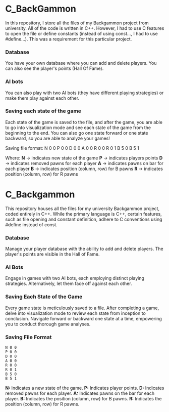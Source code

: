 # C_BackGammon

In this repository, I store all the files of my Backgammon project from university. All of the code is written in C++. However, I had to use C features to open the file or define constants (instead of using const..., I had to use #define...). This was a requirement for this particular project. 

### Database

You have your own database where you can add and delete players. You can also see the player's points (Hall Of Fame). 

### AI bots

You can also play with two AI bots (they have different playing strategies) or make them play against each other. 

### Saving each state of the game

Each state of the game is saved to the file, and after the game, you are able to go into visualization mode and see each state of the game from the beginning to the end. You can also go one state forward or one state backward, so you are able to analyze your games!

Saving file format: 
N 0 0
P 0 0
D 0 0
A 0 0
R 0 0
R 0 1
B 5 0
B 5 1

Where:
**N** -> indicates new state of the game
**P** -> indicates players points
**D** -> indicates removed pawns for each player
**A** -> indicates pawns on bar for each player
**B** -> indicates position (column, row) for B pawns
**R** -> indicates position (column, row) for R pawns

# C_Backgammon

This repository houses all the files for my university Backgammon project, coded entirely in C++. While the primary language is C++, certain features, such as file opening and constant definition, adhere to C conventions using #define instead of const.

### Database
Manage your player database with the ability to add and delete players. The player's points are visible in the Hall of Fame.

### AI Bots
Engage in games with two AI bots, each employing distinct playing strategies. Alternatively, let them face off against each other.

### Saving Each State of the Game
Every game state is meticulously saved to a file. After completing a game, delve into visualization mode to review each state from inception to conclusion. Navigate forward or backward one state at a time, empowering you to conduct thorough game analyses.

### Saving File Format

```
N 0 0
P 0 0
D 0 0
A 0 0
R 0 0
R 0 1
B 5 0
B 5 1
```

**N:** Indicates a new state of the game.
**P:** Indicates player points.
**D:** Indicates removed pawns for each player.
**A:** Indicates pawns on the bar for each player.
**B:** Indicates the position (column, row) for B pawns.
**R:** Indicates the position (column, row) for R pawns.
